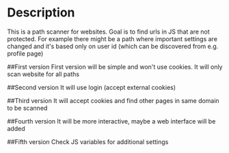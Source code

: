 # Description
This is a path scanner for websites. Goal is to find urls in JS that are
not protected. For example there might be a path where important settings 
are changed and it's based only on user id (which can be discovered from 
e.g. profile page)

##First version
First version will be simple and won't use cookies. 
It will only scan website for all paths

##Second version
It will use login (accept external cookies)

##Third version
It will accept cookies and find other pages in same domain to be scanned

##Fourth version
It will be more interactive, maybe a web interface will be added

##Fifth version
Check JS variables for additional settings